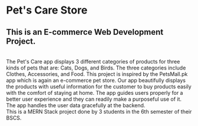# Pet's Care Store

## This is an E-commerce Web Development Project.
<br>
The Pet's Care app displays 3 different categories of products for three kinds of pets that are: Cats, Dogs, and Birds. The three categories include Clothes, Accessories, and Food. This project is inspired by the PetsMall.pk app which is again an e-commerce pet store. Our app beautifully displays the products with useful information for the customer to buy products easily with the comfort of staying at home. The app guides users properly for a better user experience and they can readily make a purposeful use of it. The app handles the user data gracefully at the backend. 

<br> 
This is a MERN Stack project done by 3 students in the 6th semester of their BSCS.
